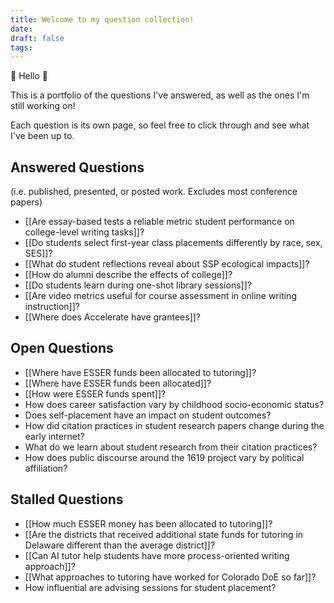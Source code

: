 ```yaml
---
title: Welcome to my question collection!
date: 
draft: false
tags:
---
```

👋 Hello 👋 

This is a portfolio of the questions I've answered, as well as the ones I'm still working on! 

Each question is its own page, so feel free to click through and see what I've been up to.

## Answered Questions
(i.e. published, presented, or posted work. Excludes most conference papers)
- [[Are essay-based tests a reliable metric student performance on college-level writing tasks]]?
- [[Do students select first-year class placements differently by race, sex, SES]]?
- [[What do student reflections reveal about SSP ecological impacts]]?
- [[How do alumni describe the effects of college]]?
- [[Do students learn during one-shot library sessions]]?
- [[Are video metrics useful for course assessment in online writing instruction]]?
- [[Where does Accelerate have grantees]]?

## Open Questions
- [[Where have ESSER funds been allocated to tutoring]]?
- [[Where have ESSER funds been allocated]]?
- [[How were ESSER funds spent]]?
- How does career satisfaction vary by childhood socio-economic status?
- Does self-placement have an impact on student outcomes?
- How did citation practices in student research papers change during the early internet?
- What do we learn about student research from their citation practices?
- How does public discourse around the 1619 project vary by political affiliation?
## Stalled Questions
- [[How much ESSER money has been allocated to tutoring]]?
- [[Are the districts that received additional state funds for tutoring in Delaware different than the average district]]?
- [[Can AI tutor help students have more process-oriented writing approach]]?
- [[What approaches to tutoring have worked for Colorado DoE so far]]?
- How influential are advising sessions for student placement?

